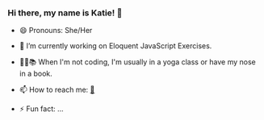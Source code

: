 ### Hi there, my name is Katie! 👋

- 😄 Pronouns: She/Her
- 🌱 I’m currently working on Eloquent JavaScript Exercises.
- :lotus_position_woman::books: When I'm not coding, I'm usually in a yoga class or have my nose in a book.
- 📫 How to reach me: [:envelope_with_arrow:](www.linkedin.com/in/KatieHerda)


- ⚡ Fun fact: ...

